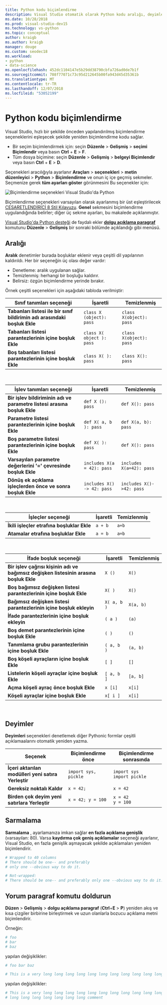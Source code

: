 ```yaml
---
title: Python kodu biçimlendirme
description: Visual Studio otomatik olarak Python kodu aralığı, deyimleri, sarmalama ve açıklamalar gibi biçimlendirebilirsiniz.
ms.date: 10/28/2018
ms.prod: visual-studio-dev15
ms.technology: vs-python
ms.topic: conceptual
author: kraigb
ms.author: kraigb
manager: douge
ms.custom: seodec18
ms.workload:
- python
- data-science
ms.openlocfilehash: 452dc1104147e5b29dd38790cbfa726ad0de7b1f
ms.sourcegitcommit: 708f77071c73c95d212645b00fa943d45d35361b
ms.translationtype: MT
ms.contentlocale: tr-TR
ms.lasthandoff: 12/07/2018
ms.locfileid: "53052199"
---
```

# <a name="format-python-code"></a>Python kodu biçimlendirme

Visual Studio, hızlı bir şekilde önceden yapılandırılmış biçimlendirme seçeneklerini eşleşecek şekilde yeniden biçimlendirme kodu sağlar.

- Bir seçim biçimlendirmek için: seçin **Düzenle** > **Gelişmiş** > **seçimi Biçimlendir** veya basın **Ctrl** + **E** > **F**.
- Tüm dosya biçimine: seçin **Düzenle** > **Gelişmiş** > **belgeyi Biçimlendir** veya basın **Ctrl** + **E** > **D**.

Seçenekleri aracılığıyla ayarlanır **Araçları** > **seçenekleri** > **metin düzenleyici** > **Python**  >  **Biçimlendirme** ve onun iç içe geçmiş sekmeler. Seçmenize gerek **tüm ayarları göster** görünmesini Bu seçenekler için:

![Biçimlendirme seçenekleri Visual Studio'da Python](media/options-editor-formatting.png)

Biçimlendirme seçenekleri varsayılan olarak ayarlanmış bir üst eşleştirilecek [CESARETLENDİRİCİ 8 Stil Kılavuzu](https://www.python.org/dev/peps/pep-0008/). **Genel** sekmesini biçimlendirme uygulandığında belirler; diğer üç sekme ayarları, bu makalede açıklanmıştır.

[Visual Studio'da Python desteği](installing-python-support-in-visual-studio.md) de faydalı ekler [ **dolgu açıklama paragraf** ](#fill-comment-paragraph-command) komutunu **Düzenle**  >   **Gelişmiş** bir sonraki bölümde açıklandığı gibi menüsü.

## <a name="spacing"></a>Aralığı

**Aralık** denetimler burada boşluklar eklenir veya çeşitli dil yapılarının kaldırıldı. Her bir seçeneğin üç olası değer vardır:

- Denetleme: aralık uygulanan sağlar.
- Temizlenmiş: herhangi bir boşluğu kaldırır.
- Belirsiz: özgün biçimlendirme yerinde bırakır.

Örnek çeşitli seçenekleri için aşağıdaki tabloda verilmiştir:

| Sınıf tanımları seçeneği | İşaretli | Temizlenmiş |
| --- | --- | --- | 
| **Tabanları listesi ile bir sınıf bildirimin adı arasındaki boşluk Ekle** | `class X (object): pass` | `class X(object): pass` | 
| **Tabanları listesi parantezlerinin içine boşluk Ekle** | `class X( object ): pass` | `class X(object): pass` |
| **Boş tabanları listesi parantezlerinin içine boşluk Ekle** | `class X( ): pass` | `class X(): pass` |

<br/>

| İşlev tanımları seçeneği | İşaretli | Temizlenmiş |
| --- | --- | --- |
| **Bir işlev bildiriminin adı ve parametre listesi arasına boşluk Ekle** | `def X (): pass` | `def X(): pass` | 
| **Parametre listesi parantezlerinin içine boşluk Ekle** | `def X( a, b ): pass` | `def X(a, b): pass` |
| **Boş parametre listesi parantezlerinin içine boşluk Ekle** | `def X( ): pass` | `def X(): pass` |
| **Varsayılan parametre değerlerini '=' çevresinde boşluk Ekle** | `includes X(a = 42): pass` | `includes X(a=42): pass` |
| **Dönüş ek açıklama işleçlerden önce ve sonra boşluk Ekle** | `includes X() -> 42: pass` | `includes X()->42: pass` |

<br/>

| İşleçler seçeneği | İşaretli | Temizlenmiş |
| --- | --- | --- |
| **İkili işleçler etrafına boşluklar Ekle** | `a + b` | `a+b` |
| **Atamalar etrafına boşluklar Ekle** | `a = b` | `a=b` |

<br/>

| İfade boşluk seçeneği | İşaretli | Temizlenmiş |
| --- | --- | --- |
| **Bir işlev çağrısı kişinin adı ve bağımsız değişken listesinin arasına boşluk Ekle** | `X ()` | `X()` |
| **Boş bağımsız değişken listesi parantezlerinin içine boşluk Ekle** | `X( )` | `X()` |
| **Bağımsız değişken listesi parantezlerinin içine boşluk ekleyin** | `X( a, b )` | `X(a, b)` |
| **İfade parantezlerinin içine boşluk ekleyin** | `( a )` | `(a)` |
| **Boş demet parantezlerinin içine boşluk Ekle** | `( )` | `()` |
| **Tanımlama grubu parantezlerinin içine boşluk Ekle** | `( a, b )` | `(a, b)` |
| **Boş köşeli ayraçların içine boşluk Ekle** | `[ ]` | `[]` |
| **Listelerin köşeli ayraçlar içine boşluk Ekle** | `[ a, b ]` | `[a, b]` |
| **Açma köşeli ayraç önce boşluk Ekle** | `x [i]` | `x[i]` |
| **Köşeli ayraçlar içine boşluk Ekle** | `x[ i ]` | `x[i]` |

<br/>

## <a name="statements"></a>Deyimler

**Deyimleri** seçenekleri denetlemek diğer Pythonic formlar çeşitli açıklamaalarını otomatik yeniden yazma.

| Seçenek | Biçimlendirme önce | Biçimlendirme sonrasında |
| --- | --- | --- |
| **İçeri aktarılan modülleri yeni satıra Yerleştir** | `import sys, pickle` | `import sys`<br/>`import pickle` |
| **Gereksiz noktalı Kaldır** | `x = 42;` | `x = 42` |
| **Birden çok deyim yeni satırlara Yerleştir** | `x = 42; y = 100` | `x = 42`<br/>`y = 100` |

## <a name="wrapping"></a>Sarmalama

**Sarmalama** , ayarlamanıza imkan sağlar **en fazla açıklama genişlik** (varsayılan: 80). Varsa **kaydırma çok geniş açıklamalar** seçeneği ayarlanır, Visual Studio, en fazla genişlik aşmayacak şekilde açıklamaları yeniden biçimlendirir.

```python
# Wrapped to 40 columns
# There should be one-- and preferably
# only one --obvious way to do it.
```

```python
# Not-wrapped:
# There should be one-- and preferably only one --obvious way to do it.
```

## <a name="fill-comment-paragraph-command"></a>Yorum paragraf komutu doldurun

**Düzen** > **Gelişmiş** > **dolgu açıklama paragraf** (**Ctrl**+**E**  >  **P**) yeniden akış ve kısa çizgiler birbirine birleştirmek ve uzun olanlarla bozucu açıklama metni biçimlendirir.

Örneğin:

```python
# foo
# bar
# baz
```

yapılan değişiklikler:

```python
# foo bar baz
```

```python
# This is a very long long long long long long long long long long long long long long long long long long long comment
```

yapılan değişiklikler:

```python
# This is a very long long long long long long long long long long long long
# long long long long long long long comment
```
